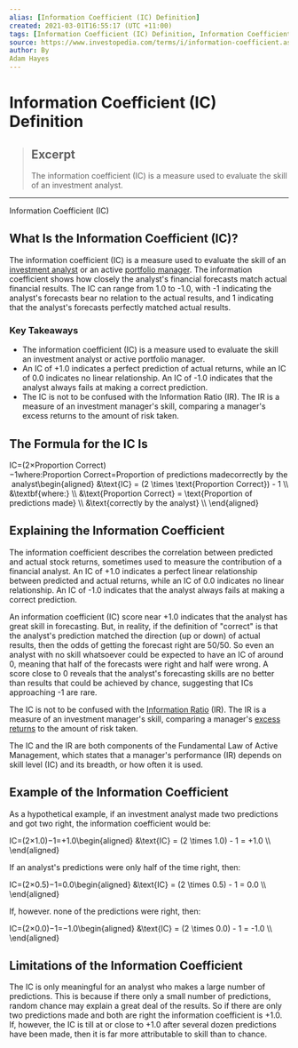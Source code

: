 ```yaml
---
alias: [Information Coefficient (IC) Definition]
created: 2021-03-01T16:55:17 (UTC +11:00)
tags: [Information Coefficient (IC) Definition, Information Coefficient (IC)]
source: https://www.investopedia.com/terms/i/information-coefficient.asp
author: By
Adam Hayes
---
```


# Information Coefficient (IC) Definition

> ## Excerpt
> The information coefficient (IC) is a measure used to evaluate the skill of an investment analyst.

---

Information Coefficient (IC)
## What Is the Information Coefficient (IC)?

The information coefficient (IC) is a measure used to evaluate the skill of an [investment analyst](https://www.investopedia.com/terms/a/analyst.asp) or an active [portfolio manager](https://www.investopedia.com/articles/wealth-management/021816/portfolio-manager-job-description-average-salary.asp). The information coefficient shows how closely the analyst's financial forecasts match actual financial results. The IC can range from 1.0 to -1.0, with -1 indicating the analyst's forecasts bear no relation to the actual results, and 1 indicating that the analyst's forecasts perfectly matched actual results.

### Key Takeaways

-   The information coefficient (IC) is a measure used to evaluate the skill an investment analyst or active portfolio manager. 
-   An IC of +1.0 indicates a perfect prediction of actual returns, while an IC of 0.0 indicates no linear relationship. An IC of -1.0 indicates that the analyst always fails at making a correct prediction.
-   The IC is not to be confused with the Information Ratio (IR). The IR is a measure of an investment manager's skill, comparing a manager's excess returns to the amount of risk taken.

## The Formula for the IC Is

IC\=(2×Proportion Correct)−1where:Proportion Correct\=Proportion of predictions madecorrectly by the analyst\\begin{aligned} &\\text{IC} = (2 \\times \\text{Proportion Correct}) - 1 \\\\ &\\textbf{where:} \\\\ &\\text{Proportion Correct} = \\text{Proportion of predictions made} \\\\ &\\text{correctly by the analyst} \\\\ \\end{aligned}

## Explaining the Information Coefficient

The information coefficient describes the correlation between predicted and actual stock returns, sometimes used to measure the contribution of a financial analyst. An IC of +1.0 indicates a perfect linear relationship between predicted and actual returns, while an IC of 0.0 indicates no linear relationship. An IC of -1.0 indicates that the analyst always fails at making a correct prediction.

An information coefficient (IC) score near +1.0 indicates that the analyst has great skill in forecasting. But, in reality, if the definition of "correct" is that the analyst's prediction matched the direction (up or down) of actual results, then the odds of getting the forecast right are 50/50. So even an analyst with no skill whatsoever could be expected to have an IC of around 0, meaning that half of the forecasts were right and half were wrong. A score close to 0 reveals that the analyst's forecasting skills are no better than results that could be achieved by chance, suggesting that ICs approaching -1 are rare.

The IC is not to be confused with the [Information Ratio](https://www.investopedia.com/terms/i/informationratio.asp) (IR). The IR is a measure of an investment manager's skill, comparing a manager's [excess returns](https://www.investopedia.com/terms/e/excessreturn.asp) to the amount of risk taken.

The IC and the IR are both components of the Fundamental Law of Active Management, which states that a manager's performance (IR) depends on skill level (IC) and its breadth, or how often it is used.

## Example of the Information Coefficient

As a hypothetical example, if an investment analyst made two predictions and got two right, the information coefficient would be:

IC\=(2×1.0)−1\=+1.0\\begin{aligned} &\\text{IC} = (2 \\times 1.0) - 1 = +1.0 \\\\ \\end{aligned}

If an analyst's predictions were only half of the time right, then:

IC\=(2×0.5)−1\=0.0\\begin{aligned} &\\text{IC} = (2 \\times 0.5) - 1 = 0.0 \\\\ \\end{aligned}

If, however. none of the predictions were right, then:

IC\=(2×0.0)−1\=−1.0\\begin{aligned} &\\text{IC} = (2 \\times 0.0) - 1 = -1.0 \\\\ \\end{aligned}

## Limitations of the Information Coefficient

The IC is only meaningful for an analyst who makes a large number of predictions. This is because if there only a small number of predictions, random chance may explain a great deal of the results. So if there are only two predictions made and both are right the information coefficient is +1.0. If, however, the IC is till at or close to +1.0 after several dozen predictions have been made, then it is far more attributable to skill than to chance.
